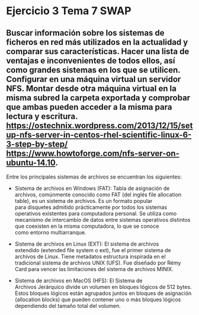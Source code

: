 # Ejercicio 3 Tema 7 SWAP
## Buscar información sobre los sistemas de ficheros en red más utilizados en la actualidad y comparar sus características. Hacer una lista de ventajas e inconvenientes de todos ellos, así como grandes sistemas en los que se utilicen. Configurar en una máquina virtual un servidor NFS. Montar desde otra máquina virtual en la misma subred la carpeta exportada y comprobar que ambas pueden acceder a la misma para lectura y escritura. https://ostechnix.wordpress.com/2013/12/15/setup-nfs-server-in-centos-rhel-scientific-linux-6-3-step-by-step/ https://www.howtoforge.com/nfs-server-on-ubuntu-14.10.

Entre los principales sistemas de archivos se encuentran los siguientes:

- Sistema de archivos en Windows (FAT): Tabla de asignación de archivos, comúnmente conocido como FAT (del inglés file allocation table), es un sistema de archivos. Es un formato popular para disquetes admitido prácticamente por todos los sistemas operativos existentes para computadora personal. Se utiliza como mecanismo de intercambio de datos entre sistemas operativos distintos que coexisten en la misma computadora, lo que se conoce como entorno multiarranque.

- Sistema de archivos en Linux (EXT): El sistema de archivos extendido (extended file system o ext), fue el primer sistema de archivos de Linux. Tiene metadatos estructura inspirada en el tradicional sistema de archivos UNIX (UFS). Fue diseñado por Rémy Card para vencer las limitaciones del sistema de archivos MINIX.

- Sistema de archivos en MacOS (HFS): El Sistema de Archivos Jerárquico divide un volumen en bloques lógicos de 512 bytes. Estos bloques lógicos están agrupados juntos en bloques de asignación (allocation blocks) que pueden contener uno o más bloques lógicos dependiendo del tamaño total del volumen.





